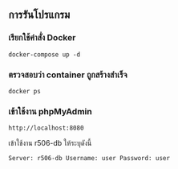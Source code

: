 ## การรันโปรแกรม

### เรียกใช้คำสั่ง Docker

`docker-compose up -d `

### ตรวจสอบว่า container ถูกสร้างสำเร็จ
`docker ps`

### เข้าใช้งาน phpMyAdmin
`http://localhost:8080`

เข้าใช้งาน r506-db ให้ระบุดังนี้

` Server: r506-db
Username: user
Password: user
`
